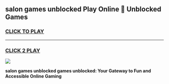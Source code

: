 
## salon games unblocked Play Online 👋 Unblocked Games
<h3>
<a href="https://premium.freeplayer.one?title=salon_games_unblocked&ref=19F">CLICK TO PLAY</a></h3>
<hr>

<h3>
<a href="https://premium.freeplayer.one?title=salon_games_unblocked&ref=19F">CLICK 2 PLAY</a>
  
</h3>

<a href="https://premium.freeplayer.one?title=salon_games_unblocked&ref=19F"><img src="https://clearcache.store/games.png"></a>


**salon games unblocked games unblocked: Your Gateway to Fun and Accessible Online Gaming**
